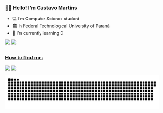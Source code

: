 ### 🖐🏻 Hello!	I’m **Gustavo Martins**
- 💻 I'm Computer Science student
- 🏛 in Federal Technological University of Paraná
- 📓 I’m currently learning C

<div>
  <a href="https://github.com/GustavoMartinx">
  <img height="160em" src="https://github-readme-stats.vercel.app/api?username=GustavoMartinx&show_icons=true&theme=merko"/>
  <img height="140em" src="https://github-readme-stats.vercel.app/api/top-langs/?username=GustavoMartinx&layout=compact&langs_count=7&theme=merko"/>
</div>

  ##
  
  ### How to find me:
  <div>
    <a href="https://instagram.com/gustavo.martinx" target="_blank"><img src="https://img.shields.io/badge/-Instagram-%23E4405F?style=for-the-badge&logo=instagram&logoColor=white" target="_blank"></a>
    <a href = "mailto:gtavomartins893@gmail.com"><img src="https://img.shields.io/badge/-Gmail-%23333?style=for-the-badge&logo=gmail&logoColor=white" target="_blank"></a>
    <!--  <a href="https://www.linkedin.com/in/rafaella-ballerini-45875016a" target="_blank"><img src="https://img.shields.io/badge/-LinkedIn-%230077B5?style=for-the-badge&logo=linkedin&logoColor=white" target="_blank"></a> -->
  </div>
  
   ![Snake animation](https://github.com/GustavoMartinx/GustavoMartinx/blob/output/github-contribution-grid-snake.svg)
